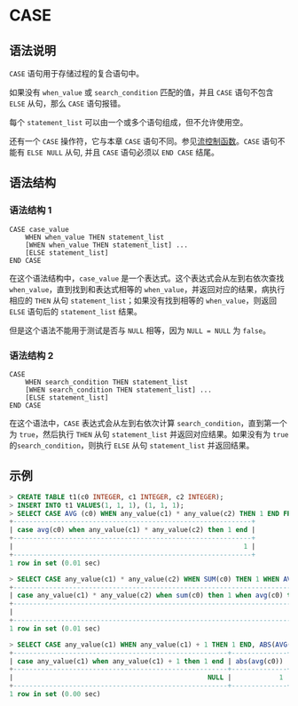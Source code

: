 # **CASE**

## **语法说明**

`CASE` 语句用于存储过程的复合语句中。

如果没有 `when_value` 或 `search_condition` 匹配的值，并且 `CASE` 语句不包含 `ELSE` 从句，那么 `CASE` 语句报错。

每个 `statement_list` 可以由一个或多个语句组成，但不允许使用空。

还有一个 `CASE` 操作符，它与本章 `CASE` 语句不同。参见[流控制函数](operators/flow-control-functions/case-when.md)。`CASE` 语句不能有 `ELSE NULL` 从句, 并且 `CASE` 语句必须以 `END CASE` 结尾。

## **语法结构**

### **语法结构 1**

```
CASE case_value
    WHEN when_value THEN statement_list
    [WHEN when_value THEN statement_list] ...
    [ELSE statement_list]
END CASE
```

在这个语法结构中，`case_value` 是一个表达式。这个表达式会从左到右依次查找 `when_value`，直到找到和表达式相等的 `when_value`，并返回对应的结果，病执行相应的 `THEN` 从句 `statement_list`；如果没有找到相等的 `when_value`，则返回 `ELSE` 语句后的 `statement_list` 结果。

但是这个语法不能用于测试是否与 `NULL` 相等，因为 `NULL = NULL` 为 `false`。

### **语法结构 2**

```
CASE
    WHEN search_condition THEN statement_list
    [WHEN search_condition THEN statement_list] ...
    [ELSE statement_list]
END CASE

```

在这个语法中，`CASE` 表达式会从左到右依次计算 `search_condition`，直到第一个为 `true`，然后执行 `THEN` 从句 `statement_list` 并返回对应结果。如果没有为 `true` 的`search_condition`，则执行 `ELSE` 从句 `statement_list` 并返回结果。

## **示例**

```sql
> CREATE TABLE t1(c0 INTEGER, c1 INTEGER, c2 INTEGER);
> INSERT INTO t1 VALUES(1, 1, 1), (1, 1, 1);
> SELECT CASE AVG (c0) WHEN any_value(c1) * any_value(c2) THEN 1 END FROM t1;
+------------------------------------------------------------+
| case avg(c0) when any_value(c1) * any_value(c2) then 1 end |
+------------------------------------------------------------+
|                                                          1 |
+------------------------------------------------------------+
1 row in set (0.01 sec)

> SELECT CASE any_value(c1) * any_value(c2) WHEN SUM(c0) THEN 1 WHEN AVG(c0) THEN 2 END FROM t1;
+--------------------------------------------------------------------------------+
| case any_value(c1) * any_value(c2) when sum(c0) then 1 when avg(c0) then 2 end |
+--------------------------------------------------------------------------------+
|                                                                              2 |
+--------------------------------------------------------------------------------+
1 row in set (0.01 sec)

> SELECT CASE any_value(c1) WHEN any_value(c1) + 1 THEN 1 END, ABS(AVG(c0)) FROM t1;
+------------------------------------------------------+--------------+
| case any_value(c1) when any_value(c1) + 1 then 1 end | abs(avg(c0)) |
+------------------------------------------------------+--------------+
|                                                 NULL |            1 |
+------------------------------------------------------+--------------+
1 row in set (0.00 sec)
```
